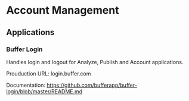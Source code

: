 # Account Management

## Applications

### Buffer Login 

Handles login and logout for Analyze, Publish and Account applications.

Prouduction URL: login.buffer.com

Documentation: https://github.com/bufferapp/buffer-login/blob/master/README.md

